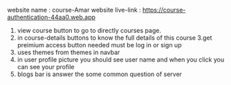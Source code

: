 website name : course-Amar
website live-link : https://course-authentication-44aa0.web.app

1. view course button to go to directly courses page.
2. in course-details buttons to know the full details of this course
   3.get preimium access button needed must be log in or sign up
3. uses themes from themes in navbar
4. in user profile picture you should see user name and when you click you can see your profile
5. blogs bar is answer the some common question of server
